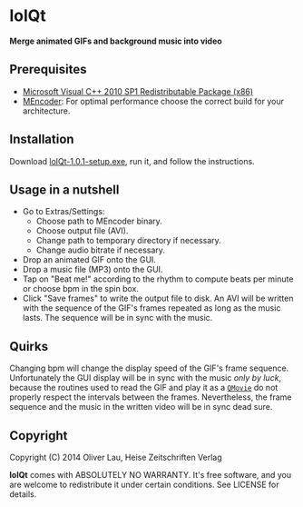 # lolQt

**Merge animated GIFs and background music into video**

## Prerequisites

  * [Microsoft Visual C++ 2010 SP1 Redistributable Package (x86)](http://www.microsoft.com/de-de/download/details.aspx?id=8328)
  * [MEncoder](http://oss.netfarm.it/mplayer-win32.php): For optimal performance choose the correct build for your architecture.

## Installation

Download [lolQt-1.0.1-setup.exe](https://drive.google.com/folderview?id=0B3S-OBO0P8GMMlJZNzFLVDY2bFE&usp=sharing), run it, and follow the instructions.

## Usage in a nutshell

  * Go to Extras/Settings:
    - Choose path to MEncoder binary.
    - Choose output file (AVI).
    - Change path to temporary directory if necessary.
    - Change audio bitrate if necessary.
  * Drop an animated GIF onto the GUI.
  * Drop a music file (MP3) onto the GUI.
  * Tap on "Beat me!" according to the rhythm to compute beats per minute or choose bpm in the spin box.
  * Click "Save frames" to write the output file to disk. An AVI will be written with the sequence of the GIF's frames repeated as long as the music lasts. The sequence will be in sync with the music.

## Quirks

Changing bpm will change the display speed of the GIF's frame sequence. Unfortunately the GUI display will be in sync with the music _only by luck_, because the routines used to read the GIF and play it as a [```QMovie```](http://qt-project.org/doc/qt-5/QMovie.html) do not properly respect the intervals between the frames. Nevertheless, the frame sequence and the music in the written video will be in sync dead sure.

## Copyright

Copyright (C) 2014 Oliver Lau, Heise Zeitschriften Verlag

**lolQt** comes with ABSOLUTELY NO WARRANTY. It's free software, and you are welcome to redistribute it under certain conditions. See LICENSE for details.
